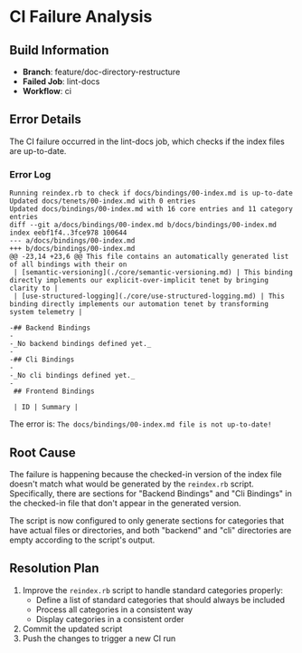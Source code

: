 # CI Failure Analysis

## Build Information
- **Branch**: feature/doc-directory-restructure
- **Failed Job**: lint-docs
- **Workflow**: ci

## Error Details
The CI failure occurred in the lint-docs job, which checks if the index files are up-to-date.

### Error Log
```
Running reindex.rb to check if docs/bindings/00-index.md is up-to-date
Updated docs/tenets/00-index.md with 0 entries
Updated docs/bindings/00-index.md with 16 core entries and 11 category entries
diff --git a/docs/bindings/00-index.md b/docs/bindings/00-index.md
index eebf1f4..3fce978 100644
--- a/docs/bindings/00-index.md
+++ b/docs/bindings/00-index.md
@@ -23,14 +23,6 @@ This file contains an automatically generated list of all bindings with their on
 | [semantic-versioning](./core/semantic-versioning.md) | This binding directly implements our explicit-over-implicit tenet by bringing clarity to |
 | [use-structured-logging](./core/use-structured-logging.md) | This binding directly implements our automation tenet by transforming system telemetry |

-## Backend Bindings
-
-_No backend bindings defined yet._
-
-## Cli Bindings
-
-_No cli bindings defined yet._
-
 ## Frontend Bindings

 | ID | Summary |
```

The error is: `The docs/bindings/00-index.md file is not up-to-date!`

## Root Cause
The failure is happening because the checked-in version of the index file doesn't match what would be generated by the `reindex.rb` script. Specifically, there are sections for "Backend Bindings" and "Cli Bindings" in the checked-in file that don't appear in the generated version.

The script is now configured to only generate sections for categories that have actual files or directories, and both "backend" and "cli" directories are empty according to the script's output.

## Resolution Plan
1. Improve the `reindex.rb` script to handle standard categories properly:
   - Define a list of standard categories that should always be included
   - Process all categories in a consistent way
   - Display categories in a consistent order
2. Commit the updated script
3. Push the changes to trigger a new CI run
